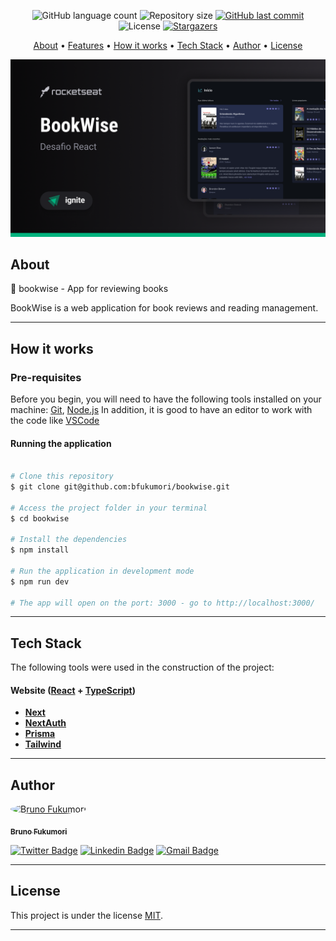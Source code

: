 <p align="center">
  <img alt="GitHub language count" src="https://img.shields.io/github/languages/count/bfukumori/bookwise?color=%2304D361">

  <img alt="Repository size" src="https://img.shields.io/github/repo-size/bfukumori/bookwise">
 
  <a href="https://github.com/bfukumori/bookwise/commits/master">
    <img alt="GitHub last commit" src="https://img.shields.io/github/last-commit/bfukumori/bookwise">
  </a>
    
   <img alt="License" src="https://img.shields.io/badge/license-MIT-brightgreen">
   <a href="https://github.com/bfukumori/bookwise/stargazers">
    <img alt="Stargazers" src="https://img.shields.io/github/stars/bfukumori/bookwise?style=social">
  </a>
</p>

<p align="center">
  <a href="#about">About</a> •
  <a href="#features">Features</a> •
  <a href="#how-it-works">How it works</a> • 
  <a href="#tech-stack">Tech Stack</a> • 
  <a href="#author">Author</a> • 
  <a href="#user-content-license">License</a>
</p>

<div align="center"> 
	<img alt="ignite-call" title="#bookwise" src="./.github/banner.png" />
</div>

## About

📅 bookwise - App for reviewing books

BookWise is a web application for book reviews and reading management.

---

## How it works

### Pre-requisites

Before you begin, you will need to have the following tools installed on your machine:
[Git](https://git-scm.com), [Node.js](https://nodejs.org/en/)
In addition, it is good to have an editor to work with the code like [VSCode](https://code.visualstudio.com/)

#### Running the application

```bash

# Clone this repository
$ git clone git@github.com:bfukumori/bookwise.git

# Access the project folder in your terminal
$ cd bookwise

# Install the dependencies
$ npm install

# Run the application in development mode
$ npm run dev

# The app will open on the port: 3000 - go to http://localhost:3000/

```

---

## Tech Stack

The following tools were used in the construction of the project:

#### **Website** ([React](https://reactjs.org/) + [TypeScript](https://www.typescriptlang.org/))

- **[Next](https://nextjs.org/)**
- **[NextAuth](https://next-auth.js.org/)**
- **[Prisma](https://www.prisma.io/)**
- **[Tailwind]([https://day.js.org/](https://tailwindcss.com/))**

---

## Author

<a href="https://www.facebook.com/bruno.fukumori.9/">
 <img style="border-radius: 50%;" src="https://avatars.githubusercontent.com/u/82473580?v=4" width="100px;" alt="Bruno Fukumori"/>
 <br />
  
 <sub><b>Bruno Fukumori</b></sub></a> <a href="https://www.facebook.com/bruno.fukumori.9/" title="facebook"></a>
 <br />

[![Twitter Badge](https://img.shields.io/badge/-Twitter-1ca0f1?style=flat-square&labelColor=1ca0f1&logo=twitter&logoColor=white&link=https://twitter.com/hi_fukujp)](https://twitter.com/hi_fukujp) [![Linkedin Badge](https://img.shields.io/badge/-Linkedin-blue?style=flat-square&logo=Linkedin&logoColor=white&link=https://www.linkedin.com/in/bfukumori/)](https://www.linkedin.com/in/bfukumori/)
[![Gmail Badge](https://img.shields.io/badge/-Gmail-c14438?style=flat-square&logo=Gmail&logoColor=white&link=mailto:brunofukumori@gmail.com)](mailto:brunofukumori@gmail.com)

---

## License

This project is under the license [MIT](./LICENSE).

---
